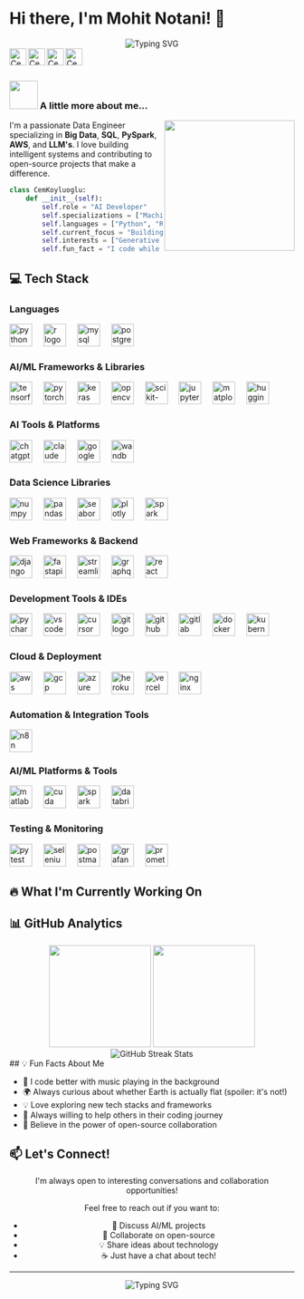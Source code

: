 <!-- HEADER SECTION START -->
<!-- Profile Title with Typing Animation -->
# Hi there, I'm Mohit Notani! 👋

<!-- Animated Role Description -->
<div align="center">
  <!-- Typing SVG - Animated roles -->
  <img src="https://readme-typing-svg.herokuapp.com?font=Fira+Code&pause=1000&color=2D9EF7&center=true&vCenter=true&width=435&lines=AI+Developer;Machine+Learning+Engineer;Deep+Learning+Specialist;Computer+Vision+Expert;Open+Source+Contributor" alt="Typing SVG" />
</div>

<!-- Profile Counter -->

<!-- SOCIAL LINKS SECTION START -->
<!-- Sosyal medya başlangıç --> 
<a href="https://twitter.com/Cockroachs_">
  <img align="left" alt="Cem's Twitter" width="30px" src="https://cdn.jsdelivr.net/npm/simple-icons@v3/icons/twitter.svg" />
</a>
<a href="https://www.linkedin.com/in/cem-koyluoglu/">
  <img align="left" alt="Cem's Linkdein" width="30px" src="https://cdn.jsdelivr.net/npm/simple-icons@v3/icons/linkedin.svg" />
</a>
<a href="http://discordapp.com/users/yourID4371">
  <img align="left" alt="Cem's Discord" width="30px" src="https://cdn.jsdelivr.net/npm/simple-icons@v3/icons/discord.svg" />
</a>
<a href="https://www.instagram.com/sams_lorem/">
  <img align="left" alt="Cem's Instagram" width="30px" src="https://cdn.jsdelivr.net/npm/simple-icons@v3/icons/instagram.svg" />
</a>

<br>
<br/>
<!-- SOCIAL LINKS SECTION END -->

<!-- ABOUT ME SECTION START -->
### <img src="https://media.giphy.com/media/VgCDAzcKvsR6OM0uWg/giphy.gif" width="50"> A little more about me...

<img align='right' src="https://media.giphy.com/media/M9gbBd9nbDrOTu1Mqx/giphy.gif" width="230">

<!-- Professional Summary -->
I'm a passionate Data Engineer specializing in **Big Data**, **SQL**, **PySpark**, **AWS**, and **LLM's**. I love building intelligent systems and contributing to open-source projects that make a difference.

<!-- Personal Info as Python Class -->
```python
class CemKoyluoglu:
    def __init__(self):
        self.role = "AI Developer"
        self.specializations = ["Machine Learning", "Deep Learning", "Computer Vision", "NLP"]
        self.languages = ["Python", "R", "C++", "JavaScript", "SQL", "Julia"]
        self.current_focus = "Building next-gen AI solutions"
        self.interests = ["Generative AI", "LLMs", "Neural Networks", "MLOps"]
        self.fun_fact = "I code while listening to music 🎵"
```
<!-- ABOUT ME SECTION END -->

<!-- TECH STACK SECTION START -->
## 💻 Tech Stack

<!-- Programming Languages Subsection -->
### Languages
<div align="left">
  <!-- Python Logo -->
  <img src="https://cdn.jsdelivr.net/gh/devicons/devicon/icons/python/python-original.svg" height="40" alt="python logo"  />
  <img width="12" />
  <!-- R Logo -->
  <img src="https://cdn.jsdelivr.net/gh/devicons/devicon/icons/r/r-original.svg" height="40" alt="r logo"  />
  <img width="12" />
  <!-- MySQL Logo -->
  <img src="https://cdn.jsdelivr.net/gh/devicons/devicon/icons/mysql/mysql-original.svg" height="40" alt="mysql logo"  />
  <img width="12" />
  <!-- PostgreSQL Logo -->
  <img src="https://cdn.jsdelivr.net/gh/devicons/devicon/icons/postgresql/postgresql-original.svg" height="40" alt="postgresql logo"  />
</div>

<!-- AI/ML Frameworks Subsection -->
### AI/ML Frameworks & Libraries
<div align="left">
  <!-- TensorFlow Logo -->
  <img src="https://cdn.jsdelivr.net/gh/devicons/devicon/icons/tensorflow/tensorflow-original.svg" height="40" alt="tensorflow logo"  />
  <img width="12" />
  <!-- PyTorch Logo -->
  <img src="https://cdn.jsdelivr.net/gh/devicons/devicon/icons/pytorch/pytorch-original.svg" height="40" alt="pytorch logo"  />
  <img width="12" />
  <!-- Keras Logo -->
  <img src="https://cdn.jsdelivr.net/gh/devicons/devicon/icons/keras/keras-original.svg" height="40" alt="keras logo"  />
  <img width="12" />
  <!-- OpenCV Logo -->
  <img src="https://cdn.jsdelivr.net/gh/devicons/devicon/icons/opencv/opencv-original.svg" height="40" alt="opencv logo"  />
  <img width="12" />
  <!-- Scikit-learn Logo -->
  <img src="https://cdn.jsdelivr.net/gh/devicons/devicon/icons/scikitlearn/scikitlearn-original.svg" height="40" alt="scikit-learn logo"  />
  <img width="12" />
  <!-- Jupyter Logo -->
  <img src="https://cdn.jsdelivr.net/gh/devicons/devicon/icons/jupyter/jupyter-original.svg" height="40" alt="jupyter logo"  />
  <img width="12" />
  <!-- Matplotlib Logo -->
  <img src="https://upload.wikimedia.org/wikipedia/commons/8/84/Matplotlib_icon.svg" height="40" alt="matplotlib logo"  />
  <img width="12" />
  <!-- Hugging Face Logo -->
  <img src="https://huggingface.co/front/assets/huggingface_logo-noborder.svg" height="40" alt="huggingface logo"  />
</div>

<!-- AI Tools & Platforms Subsection -->
### AI Tools & Platforms
<div align="left">
  <!-- OpenAI/ChatGPT Logo -->
  <img src="https://upload.wikimedia.org/wikipedia/commons/0/04/ChatGPT_logo.svg" height="40" alt="chatgpt logo"  />
  <img width="12" />
  <!-- Claude Logo -->
  <img src="https://uxwing.com/wp-content/themes/uxwing/download/brands-and-social-media/claude-ai-icon.svg" height="40" alt="claude logo"  />
  <img width="12" />
  <!-- Google Colab Logo -->
  <img src="https://upload.wikimedia.org/wikipedia/commons/d/d0/Google_Colaboratory_SVG_Logo.svg" height="40" alt="google colab logo"  />
  <img width="12" />
  <!-- Weights & Biases Logo -->
  <img src="https://raw.githubusercontent.com/wandb/assets/main/wandb-dots-logo.svg" height="40" alt="wandb logo"  />
</div>

<!-- Data Science Libraries Subsection -->
### Data Science Libraries
<div align="left">
  <!-- NumPy Logo -->
  <img src="https://cdn.jsdelivr.net/gh/devicons/devicon/icons/numpy/numpy-original.svg" height="40" alt="numpy logo"  />
  <img width="12" />
  <!-- Pandas Logo -->
  <img src="https://cdn.jsdelivr.net/gh/devicons/devicon/icons/pandas/pandas-original.svg" height="40" alt="pandas logo"  />
  <img width="12" />
  <!-- Seaborn Logo -->
  <img src="https://seaborn.pydata.org/_images/logo-mark-lightbg.svg" height="40" alt="seaborn logo"  />
  <img width="12" />
  <!-- Plotly Logo -->
  <img src="https://www.vectorlogo.zone/logos/plotly/plotly-icon.svg" height="40" alt="plotly logo"  />
  <img width="12" />
  <!-- Apache Spark Logo -->
  <img src="https://cdn.jsdelivr.net/gh/devicons/devicon/icons/apache/apache-original.svg" height="40" alt="spark logo"  />
</div>

<!-- Web Development Frameworks Subsection -->
### Web Frameworks & Backend
<div align="left">
  <!-- Django Logo -->
  <img src="https://cdn.jsdelivr.net/gh/devicons/devicon/icons/django/django-plain.svg" height="40" alt="django logo"  />
  <img width="12" />
  <!-- FastAPI Logo -->
  <img src="https://cdn.jsdelivr.net/gh/devicons/devicon/icons/fastapi/fastapi-original.svg" height="40" alt="fastapi logo"  />
  <img width="12" />
  <!-- Streamlit Logo -->
  <img src="https://streamlit.io/images/brand/streamlit-mark-color.svg" height="40" alt="streamlit logo"  />
  <img width="12" />
  <!-- GraphQL Logo -->
  <img src="https://cdn.jsdelivr.net/gh/devicons/devicon/icons/graphql/graphql-plain.svg" height="40" alt="graphql logo"  />
  <img width="12" />
  <!-- React Logo -->
  <img src="https://cdn.jsdelivr.net/gh/devicons/devicon/icons/react/react-original.svg" height="40" alt="react logo"  />
</div>

<!-- Development Tools Subsection -->
### Development Tools & IDEs
<div align="left">
  <!-- PyCharm Logo -->
  <img src="https://cdn.jsdelivr.net/gh/devicons/devicon/icons/pycharm/pycharm-original.svg" height="40" alt="pycharm logo"  />
  <img width="12" />
  <!-- VS Code Logo -->
  <img src="https://cdn.jsdelivr.net/gh/devicons/devicon/icons/vscode/vscode-original.svg" height="40" alt="vscode logo"  />
  <img width="12" />
  <!-- Cursor Logo -->
  <img src="https://www.cursor.so/brand/icon.svg" height="40" alt="cursor logo"  />
  <img width="12" />
  <!-- Git Logo -->
  <img src="https://cdn.jsdelivr.net/gh/devicons/devicon/icons/git/git-original.svg" height="40" alt="git logo"  />
  <img width="12" />
  <!-- GitHub Logo -->
  <img src="https://cdn.jsdelivr.net/gh/devicons/devicon/icons/github/github-original.svg" height="40" alt="github logo"  />
  <img width="12" />
  <!-- GitLab Logo -->
  <img src="https://cdn.jsdelivr.net/gh/devicons/devicon/icons/gitlab/gitlab-original.svg" height="40" alt="gitlab logo"  />
  <img width="12" />
  <!-- Docker Logo -->
  <img src="https://cdn.jsdelivr.net/gh/devicons/devicon/icons/docker/docker-original.svg" height="40" alt="docker logo"  />
  <img width="12" />
  <!-- Kubernetes Logo -->
  <img src="https://cdn.jsdelivr.net/gh/devicons/devicon/icons/kubernetes/kubernetes-plain.svg" height="40" alt="kubernetes logo"  />
</div>

<!-- Cloud Platforms Subsection -->
### Cloud & Deployment
<div align="left">
  <!-- AWS Logo -->
  <img src="https://cdn.jsdelivr.net/gh/devicons/devicon/icons/amazonwebservices/amazonwebservices-plain-wordmark.svg" height="40" alt="aws logo"  />
  <img width="12" />
  <!-- Google Cloud Logo -->
  <img src="https://cdn.jsdelivr.net/gh/devicons/devicon/icons/googlecloud/googlecloud-original.svg" height="40" alt="gcp logo"  />
  <img width="12" />
  <!-- Azure Logo -->
  <img src="https://cdn.jsdelivr.net/gh/devicons/devicon/icons/azure/azure-original.svg" height="40" alt="azure logo"  />
  <img width="12" />
  <!-- Heroku Logo -->
  <img src="https://cdn.jsdelivr.net/gh/devicons/devicon/icons/heroku/heroku-original.svg" height="40" alt="heroku logo"  />
  <img width="12" />
  <!-- Vercel Logo -->
  <img src="https://cdn.jsdelivr.net/gh/devicons/devicon/icons/vercel/vercel-original.svg" height="40" alt="vercel logo"  />
  <img width="12" />
  <!-- NGINX Logo -->
  <img src="https://cdn.jsdelivr.net/gh/devicons/devicon/icons/nginx/nginx-original.svg" height="40" alt="nginx logo"  />
</div>

<!-- Automation & Integration Tools Subsection -->
### Automation & Integration Tools
<div align="left">
  <!-- n8n Logo -->
  <img src="https://upload.wikimedia.org/wikipedia/commons/5/53/N8n-logo-new.svg" height="40" alt="n8n logo"  />


<!-- AI/ML Specialized Tools Subsection -->
### AI/ML Platforms & Tools
<div align="left">
  <!-- MATLAB Logo -->
  <img src="https://upload.wikimedia.org/wikipedia/commons/2/21/Matlab_Logo.png" height="40" alt="matlab logo"  />
  <img width="12" />
  <!-- CUDA/NVIDIA Logo -->
  <img src="https://www.vectorlogo.zone/logos/nvidia/nvidia-icon.svg" height="40" alt="cuda logo"  />
  <img width="12" />
  <!-- Apache Spark Logo -->
  <img src="https://www.vectorlogo.zone/logos/apache_spark/apache_spark-icon.svg" height="40" alt="spark logo"  />
  <img width="12" />
  <!-- Databricks Logo -->
  <img src="https://www.vectorlogo.zone/logos/databricks/databricks-icon.svg" height="40" alt="databricks logo"  />
</div>

<!-- Testing and Monitoring Tools Subsection -->
### Testing & Monitoring
<div align="left">
  <!-- Pytest Logo -->
  <img src="https://cdn.jsdelivr.net/gh/devicons/devicon/icons/pytest/pytest-original.svg" height="40" alt="pytest logo"  />
  <img width="12" />
  <!-- Selenium Logo -->
  <img src="https://cdn.jsdelivr.net/gh/devicons/devicon/icons/selenium/selenium-original.svg" height="40" alt="selenium logo"  />
  <img width="12" />
  <!-- Postman Logo -->
  <img src="https://www.vectorlogo.zone/logos/getpostman/getpostman-icon.svg" height="40" alt="postman logo"  />
  <img width="12" />
  <!-- Grafana Logo -->
  <img src="https://cdn.jsdelivr.net/gh/devicons/devicon/icons/grafana/grafana-original.svg" height="40" alt="grafana logo"  />
  <img width="12" />
  <!-- Prometheus Logo -->
  <img src="https://cdn.jsdelivr.net/gh/devicons/devicon/icons/prometheus/prometheus-original.svg" height="40" alt="prometheus logo"  />
</div>
<!-- TECH STACK SECTION END -->

<!-- CURRENT WORK SECTION START -->
## 🔥 What I'm Currently Working On

<!-- Current Projects List -->

<!-- CURRENT WORK SECTION END -->

<!-- GITHUB STATS SECTION START -->
## 📊 GitHub Analytics

<!-- GitHub Stats Cards Container -->
<div align="center">
  <!-- GitHub Stats Card -->
  <img height="180em" src="https://github-readme-stats.vercel.app/api?username=CemRoot&show_icons=true&theme=tokyonight&include_all_commits=true&count_private=true"/>
  <!-- Top Languages Card -->
  <img height="180em" src="https://github-readme-stats.vercel.app/api/top-langs/?username=CemRoot&layout=compact&langs_count=8&theme=tokyonight"/>
</div>

<!-- GitHub Streak Stats Container -->
<div align="center">
  <!-- Streak Stats Card -->
  <img src="https://github-readme-streak-stats.herokuapp.com/?user=CemRoot&theme=tokyonight" alt="GitHub Streak Stats"/>
</div>
<!-- FUN FACTS SECTION START -->
## 💡 Fun Facts About Me

<!-- Personal Interests List -->
- 🎵 I code better with music playing in the background
- 🌍 Always curious about whether Earth is actually flat (spoiler: it's not!)
- 💡 Love exploring new tech stacks and frameworks
- 🤝 Always willing to help others in their coding journey
- 🚀 Believe in the power of open-source collaboration
<!-- FUN FACTS SECTION END -->

<!-- CONTACT SECTION START -->
## 📫 Let's Connect!

<!-- Contact Information Container -->
<div align="center">

<!-- Contact Message -->
I'm always open to interesting conversations and collaboration opportunities!

<!-- Contact Reasons List -->
Feel free to reach out if you want to:
- 💬 Discuss AI/ML projects
- 🤝 Collaborate on open-source
- 💡 Share ideas about technology
- ☕ Just have a chat about tech!

</div>
<!-- CONTACT SECTION END -->

<!-- FOOTER SECTION START -->
---

<!-- Footer Animation Container -->
<div align="center">
  <!-- Animated Footer Message -->
  <img src="https://readme-typing-svg.herokuapp.com?font=Fira+Code&pause=1000&color=2D9EF7&center=true&vCenter=true&width=435&lines=Thanks+for+visiting!;Let's+build+something+amazing+together!" alt="Typing SVG" />
</div>
<!-- FOOTER SECTION END -->
